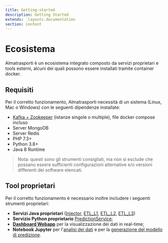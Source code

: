 ```yaml
---
title: Getting-started
description: Getting Started
extends: _layouts.documentation
section: content
---
```


# Ecosistema
Almatrasporti è un ecosistema integrato composto da servizi proprietari e tools esterni, alcuni dei quali possono essere
installati tramite container docker.

## Requisiti

Per il corretto funzionamento, Almatrasporti necessità di un sistema (Linux, Mac o Windows) con le seguenti dipendenze 
installate:

- [Kafka + Zookeeper](/docs/infrastructure) (istanze singole o multiple), file docker compose incluso
- Server MongoDB
- Server Redis
- PHP 7.3+
- Python 3.8+
- Java 8 Runtime
  

> Nota: questi sono gli strumenti consigliati, ma non si esclude che possano essere sufficienti configurazioni 
> alternative e/o versioni differenti dei software elencati.


## Tool proprietari
Per il corretto funzionamento è necessario inoltre includere i seguenti strumenti proprietari:

- **Servizi Java proprietari** ([Injector](/docs/microservices/injector), [ETL_L1](/docs/microservices/etl_l1), [ETL_L2](/docs/microservices/etl_l2), [ETL_L3](/docs/microservices/etl_l3))
- **Servizio Python proprietario** [PredictionService](/docs/microservices/predictor);
- **[Dashboard Webapp](/docs/web-dashboard)** per la visualizzazione dei dati in real-time;
- **Notebook Jupyter** per l'[analisi dei dati](/docs/deep-learning-model/analysis) e per la [generazione del modello di predizione](/docs/deep-learning-model/model-building).